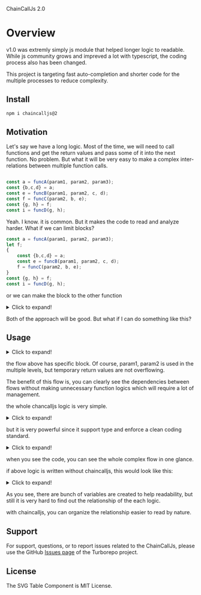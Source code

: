 ChainCallJs 2.0

# Overview

v1.0 was extremly simply js module that helped longer logic to readable. 
While js community grows and impreved a lot with typescript, the coding process also has been changed.

This project is targeting fast auto-completion and shorter code for the multiple processes to reduce complexity.

## Install

```sh
npm i chaincalljs@2
```

## Motivation

Let's say we have a long logic. Most of the time, we will need to call functions and get the return values and pass some of it into the next function.
No problem. But what it will be very easy to make a complex inter-relations between multiple function calls.

```javascript

const a = funcA(param1, param2, param3);
const {b,c,d} = a;
const e = funcB(param1, param2, c, d);
const f = funcC(param2, b, e);
const {g, h} = f;
const i = funcD(g, h);
```

Yeah. I know. it is common. But it makes the code to read and analyze harder.
What if we can limit blocks?

```javascript
const a = funcA(param1, param2, param3);
let f;
{
    const {b,c,d} = a;
    const e = funcB(param1, param2, c, d);
    f = funcC(param2, b, e);
}
const {g, h} = f;
const i = funcD(g, h);
```

or we can make the block to the other function
<details>
<summary>Click to expand!</summary>

```javascript

const a = funcA(param1, param2, param3);
const doSomeWorks = (a)=>{
    const {b,c,d} = a;
    const e = funcB(param1, param2, c, d);
    return funcC(param2, b, e);
}
const f = doSomeWorks(a);
const {g, h} = f;
const i = funcD(g, h);
```

</details>

Both of the approach will be good. But what if I can do something like this?

## Usage

<details>
<summary>Click to expand!</summary>

```javascript
const i = chain(funcA(param1, param2, param3))
    .then(({b,c,d})=>
        chain(funcB(param1, param2, c, d))
            .then((e)=>funcC(param2, b, e))
    )
    .then(({g, h})=>funcD(g, h))
    .value();
```
</details>

the flow above has specific block. Of course, param1, param2 is used in the multiple levels, but temporary return values are not overflowing.

The benefit of this flow is, you can clearly see the dependencies between flows without making unnecessary function logics which will require a lot of management.

the whole chancalljs logic is very simple.

<details>
<summary>Click to expand!</summary>

```typescript
export const chain = <T>(ret: T) => {
	return {
		then: <U>(fn: (_ret: T) => U) => {
			return chain<U>(fn(ret));
		},
		value: () => {
			return ret;
		},
	};
};

```
</details>

but it is very powerful since it support type and enforce a clean coding standard.

<details>
<summary>Click to expand!</summary>

```typescript
const getAgeGroup = (age: number) => { ... };
const getJobType = (job: string) => { ... };
const nameCard = (name: string, jobType: string) => { ... };
const printNamecard = (nameCard: string) => { ... };
const increaseWorkDone = (ageGroup: string) => { ... };

const isWorkIncreased = chain(['songhyeon', 'jun', 44, 'senior engineer'])
    .then(([first, last, age, job]) => ({
        name: `${first} ${last}`,
        ageGroup: getAgeGroup(age),
        jobType: getJobType(job),
    }))
    .then(({ name, ageGroup, jobType }) => {
        // if the values should be skipped the chain flow and should be used in the middle, make another chain flow.
        return chain(nameCard(name, jobType))
            .then(ret => printNamecard(ret))
            .then(isNameCardPrinted => {
                if (isNameCardPrinted) {
                    increaseWorkDone(ageGroup);
                }
                return false;
            })
            .value();
    })
    .value();
expect(isWorkIncreased).toBe(false);
```
</details>

when you see the code, you can see the whole complex flow in one glance.

if above logic is written without chaincalljs, this would look like this:


<details>
<summary>Click to expand!</summary>

```typescript
const getAgeGroup = (age: number) => { ... };
const getJobType = (job: string) => { ... };
const nameCard = (name: string, jobType: string) => { ... };
const printNamecard = (nameCard: string) => { ... };
const increaseWorkDone = (ageGroup: string) => { ... };

const [first, last, age, job] = ['songhyeon', 'jun', 44, 'senior engineer'];
const name = `${first} ${last}`;
const ageGroup = getAgeGroup(age);
const jobType = getJobType(job);
const namecard = nameCard(name, jobType);
const isNameCardPrinted = printCard(nameCard);
const isWorkIncreased = isNameCardPrinted ? increaseWorkDone(ageGroup) : false;

expect(isWorkIncreased).toBe(false);
```
</details>

As you see, there are bunch of variables are created to help readability, but still it is very hard to find out the relationship of the each logic.

with chaincalljs, you can organize the relationship easier to read by nature.


## Support

For support, questions, or to report issues related to the ChainCallJs, please use the GitHub [Issues page](https://github.com/wootra/nopromise-chaincall/issues) of the Turborepo project.

## License

The SVG Table Component is MIT License.
